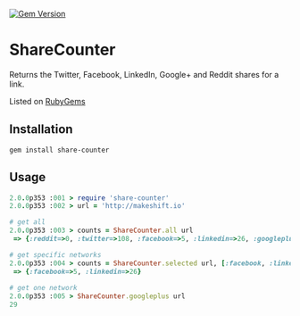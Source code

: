 [![Gem Version](https://badge.fury.io/rb/share-counter.png)](http://badge.fury.io/rb/share-counter)

# ShareCounter


Returns the Twitter, Facebook, LinkedIn, Google+ and Reddit shares for a link.

Listed on [RubyGems](http://rubygems.org/gems/share-counter)


## Installation

```
gem install share-counter
```


## Usage

```ruby
2.0.0p353 :001 > require 'share-counter'
2.0.0p353 :002 > url = 'http://makeshift.io'

# get all
2.0.0p353 :003 > counts = ShareCounter.all url
 => {:reddit=>0, :twitter=>108, :facebook=>5, :linkedin=>26, :googleplus=>29}

# get specific networks
2.0.0p353 :004 > counts = ShareCounter.selected url, [:facebook, :linkedin]
 => {:facebook=>5, :linkedin=>26}
 
# get one network
2.0.0p353 :005 > ShareCounter.googleplus url
29
```
